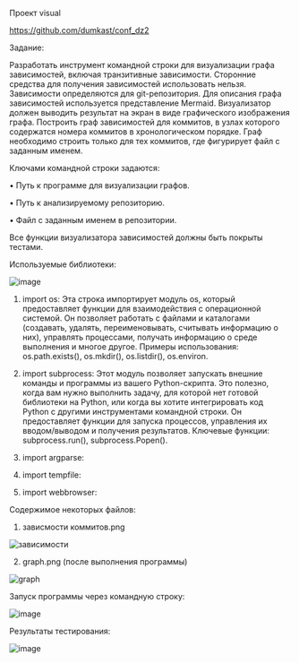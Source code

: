 Проект visual

https://github.com/dumkast/conf_dz2

Задание:

Разработать инструмент командной строки для визуализации графа зависимостей, включая транзитивные зависимости. Сторонние средства для получения зависимостей использовать нельзя.
Зависимости определяются для git-репозитория. Для описания графа зависимостей используется представление Mermaid. Визуализатор должен выводить результат на экран в виде графического изображения графа.
Построить граф зависимостей для коммитов, в узлах которого содержатся номера коммитов в хронологическом порядке. Граф необходимо строить только для тех коммитов, где фигурирует файл с заданным именем.

Ключами командной строки задаются:

• Путь к программе для визуализации графов.

• Путь к анализируемому репозиторию.

• Файл с заданным именем в репозитории.

Все функции визуализатора зависимостей должны быть покрыты тестами.


Используемые библиотеки:

![image](https://github.com/user-attachments/assets/62bc6c05-5b8e-4e23-be99-8fd1b4504c60)


1) import os: Эта строка импортирует модуль os, который предоставляет функции для взаимодействия с операционной системой. Он позволяет работать с файлами и каталогами (создавать, удалять, переименовывать, считывать информацию о них), управлять процессами, получать информацию о среде выполнения и многое другое. Примеры использования: os.path.exists(), os.mkdir(), os.listdir(), os.environ.

2) import subprocess: Этот модуль позволяет запускать внешние команды и программы из вашего Python-скрипта. Это полезно, когда вам нужно выполнить задачу, для которой нет готовой библиотеки на Python, или когда вы хотите интегрировать код Python с другими инструментами командной строки. Он предоставляет функции для запуска процессов, управления их вводом/выводом и получения результатов. Ключевые функции: subprocess.run(), subprocess.Popen().

3) import argparse: 

4) import tempfile: 

5) import webbrowser: 

Содержимое некоторых файлов:

1) зависмости коммитов.png

![зависимости](https://github.com/user-attachments/assets/f74000ae-7261-45c6-a561-0859fe28170c)


2) graph.png (после выполнения программы)

![graph](https://github.com/user-attachments/assets/955e9cb9-af10-4050-8fdf-d6c48fe03910)



Запуск программы через командную строку:

![image](https://github.com/user-attachments/assets/f5dde82b-6273-4720-8fc7-96e7cf979950)


Результаты тестирования:

![image](https://github.com/user-attachments/assets/7eb1bb3e-c49d-44d4-b04f-7e59c6665b73)

